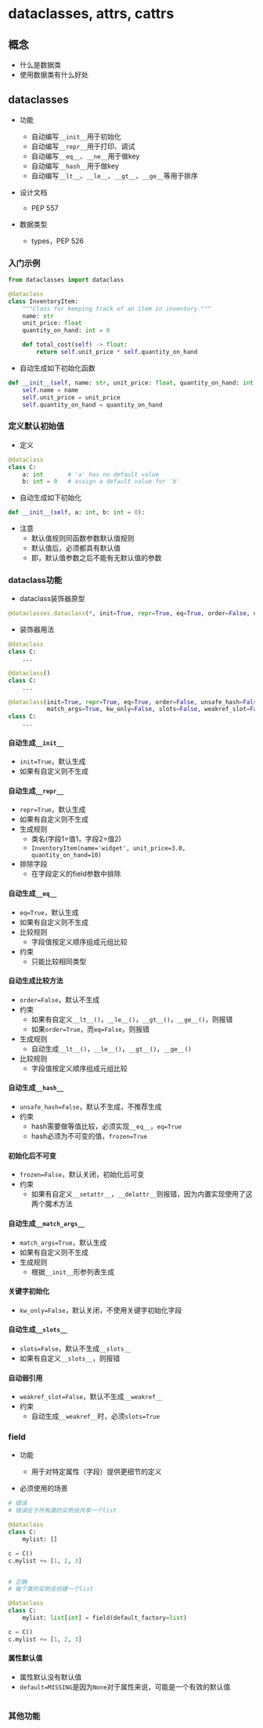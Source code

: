 # dataclasses, attrs, cattrs



## 概念

* 什么是数据类
* 使用数据类有什么好处



## dataclasses

* 功能
  * 自动编写`__init__`用于初始化
  * 自动编写`__repr__`用于打印、调试
  * 自动编写`__eq__`、`__ne__`用于做key
  * 自动编写`__hash__`用于做key
  * 自动编写`__lt__`、`__le__`、`__gt__`、`__ge__`等用于排序



* 设计文档
  * PEP 557



* 数据类型
  * types，PEP 526



### 入门示例

```py
from dataclasses import dataclass

@dataclass
class InventoryItem:
    """Class for keeping track of an item in inventory."""
    name: str
    unit_price: float
    quantity_on_hand: int = 0

    def total_cost(self) -> float:
        return self.unit_price * self.quantity_on_hand
```



* 自动生成如下初始化函数

```py
def __init__(self, name: str, unit_price: float, quantity_on_hand: int = 0):
    self.name = name
    self.unit_price = unit_price
    self.quantity_on_hand = quantity_on_hand
```





### 定义默认初始值

* 定义

```py
@dataclass
class C:
    a: int       # 'a' has no default value
    b: int = 0   # assign a default value for 'b'
```

* 自动生成如下初始化

```py
def __init__(self, a: int, b: int = 0):
```

* 注意
  * 默认值规则同函数参数默认值规则
  * 默认值后，必须都具有默认值
  * 即，默认值参数之后不能有无默认值的参数





### dataclass功能

* dataclass装饰器原型

```py
@dataclasses.dataclass(*, init=True, repr=True, eq=True, order=False, unsafe_hash=False, frozen=False, match_args=True, kw_only=False, slots=False, weakref_slot=False)
```



* 装饰器用法

```py
@dataclass
class C:
    ...

@dataclass()
class C:
    ...

@dataclass(init=True, repr=True, eq=True, order=False, unsafe_hash=False, frozen=False,
           match_args=True, kw_only=False, slots=False, weakref_slot=False)
class C:
    ...
```



#### 自动生成`__init__`

* `init=True`，默认生成
* 如果有自定义则不生成



#### 自动生成`__repr__`

* `repr=True`，默认生成
* 如果有自定义则不生成
* 生成规则
  * 类名(字段1=值1，字段2=值2)
  * `InventoryItem(name='widget', unit_price=3.0, quantity_on_hand=10)`
* 排除字段
  * 在字段定义的field参数中排除



#### 自动生成`__eq__`

* `eq=True`，默认生成
* 如果有自定义则不生成
* 比较规则
  * 字段值按定义顺序组成元组比较
* 约束
  * 只能比较相同类型



#### 自动生成比较方法

* `order=False`，默认不生成
* 约束
  * 如果有自定义`__lt__()`，`__le__()`，`__gt__()`，`__ge__()`，则报错
  * 如果`order=True`，而`eq=False`，则报错
* 生成规则
  * 自动生成`__lt__()`，`__le__()`，`__gt__()`，`__ge__()`
* 比较规则
  * 字段值按定义顺序组成元组比较



#### 自动生成`__hash__`

* `unsafe_hash=False`，默认不生成，不推荐生成
* 约束
  * hash需要做等值比较，必须实现`__eq__`，`eq=True`
  * hash必须为不可变的值，`frozen=True`



#### 初始化后不可变

* `frozen=False`，默认关闭，初始化后可变
* 约束
  * 如果有自定义`__setattr__`，`__delattr__`则报错，因为内置实现使用了这两个魔术方法



#### 自动生成`__match_args__`

* `match_args=True`，默认生成
* 如果有自定义则不生成
* 生成规则
  * 根据`__init__`形参列表生成



#### 关键字初始化

* `kw_only=False`，默认关闭，不使用关键字初始化字段



#### 自动生成`__slots__`

* `slots=False`，默认不生成`__slots__`
* 如果有自定义`__slots__`，则报错



#### 自动弱引用

* `weakref_slot=False`，默认不生成`__weakref__`
* 约束
  * 自动生成`__weakref__`时，必须`slots=True`





### field

* 功能
  * 用于对特定属性（字段）提供更细节的定义



* 必须使用的场景

```py
# 错误
# 错误在于所有类的实例会共享一个list

@dataclass
class C:
    mylist: []

c = C()
c.mylist += [1, 2, 3]


# 正确
# 每个类的实例会创建一个list

@dataclass
class C:
    mylist: list[int] = field(default_factory=list)

c = C()
c.mylist += [1, 2, 3]
```





#### 属性默认值

* 属性默认没有默认值
* `default=MISSING`是因为`None`对于属性来说，可能是一个有效的默认值

```py
```





### 其他功能

